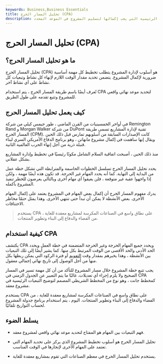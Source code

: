 ```yaml
---
keywords: Business,Business Essentials
title: تحليل المسار الحرج (CPA)
description: تحليل المسار الحرج هو طريقة تخطيط مشروع تتضمن إنشاء مخطط للمهام الرئيسية التي يجب إكمالها لتسليم المشروع في الموعد المحدد.
---
```


# تحليل المسار الحرج (CPA)
## ما هو تحليل المسار الحرج؟

تحليل المسار الحرج (CPA) هو أسلوب لإدارة المشروع يتطلب تخطيط كل مهمة أساسية ضرورية لإكمال المشروع. يتضمن تحديد مقدار الوقت اللازم لإنهاء كل نشاط وتبعيات كل نشاط على أي نشاط آخر.

تُعرف أيضًا باسم طريقة المسار الحرج ، يتم استخدام CPA لتحديد موعد نهائي واقعي للمشروع وتتبع تقدمه على طول الطريق.

## كيف يعمل تحليل المسار الحرج

في أواخر الخمسينيات من القرن الماضي ، طور جيمس كيلي من شركة Remington Rand و Morgan Walker من شركة DuPont تقنية لإدارة المشاريع تسمى طريقة المسار الحرج (CPM). كانت الإصدارات السابقة من أسلوبهم تمارس قبل ذلك الحين ويقال إنها ساهمت في إكمال مشروع مانهاتن ، وهو برنامج الدفاع الأمريكي السري لبناء قنبلة ذرية من أجل إنهاء الحرب العالمية الثانية.

منذ ذلك الحين ، أصبحت اتفاقية السلام الشامل مكونًا رئيسيًا في تخطيط وإدارة المشاريع بشكل عقلاني.

يحدد تحليل المسار الحرج تسلسل الخطوات الحاسمة والمترابطة التي تشكل خطة عمل من البداية إلى النهاية. كما أنه يحدد المهام غير الحرجة. قد تكون هذه أيضًا مهمة ، ولكن إذا واجهوا عقبة غير متوقعة ، فلن يعيقوا أي مهام أخرى وبالتالي يعرضون للخطر تنفيذ المشروع بأكمله.

يدرك مفهوم المسار الحرج أن إكمال بعض المهام في المشروع يعتمد على إكمال المهام الأخرى. بعض الأنشطة لا يمكن أن تبدأ حتى تنتهي الأخرى. وهذا يمثل حتمًا مخاطر الاختناقات.

> يستخدم CPA على نطاق واسع في الصناعات المكرسة لمشاريع معقدة للغاية ، من الفضاء والدفاع إلى البناء وتطوير المنتجات.

>

## كيفية استخدام CPA

يكتشف CPA ويحدد جميع المهام الحرجة وغير الحرجة المتضمنة في خطة العمل ويحدد الحد الأدنى والحد الأقصى من الوقت المرتبط بكل منها. كما يشير أيضًا إلى تلك التبعيات بين الأنشطة ، وهذا يخبرهم بمقدار وقت [التعويم](/float) أو فترة الركود التي يمكن ربطها بكل منها من أجل الوصول إلى تاريخ نهائي إجمالي معقول.

يجب تتبع خطة المشروع خلال مسار المشروع للتأكد من أن كل مهمة تسير في المسار الصحيح ولا يلزم إجراء أي تعديلات. غالبًا ما يتم التعبير عن الجدول الزمني في CPA كمخطط جانت ، وهو نوع من المخطط الشريطي المصمم لتوضيح التبعيات الرئيسية في مشروع معقد.

يستخدم CPA على نطاق واسع في الصناعات المكرسة لمشاريع معقدة للغاية ، من الفضاء والدفاع إلى البناء وتطوير المنتجات. اليوم ، يتم استخدام برنامج جدولة المشروع لحساب التواريخ تلقائيًا.

## يسلط الضوء

- فهم التبعيات بين المهام هو المفتاح لتحديد موعد نهائي واقعي لمشروع معقد.

- تحليل المسار الحرج هو أسلوب تخطيط المشروع الذي يركز على تحديد المهام التي تعتمد على المهام الأخرى لإنجازها في الوقت المناسب.

- يستخدم تحليل المسار الحرج في معظم الصناعات التي تقوم بمشاريع معقدة للغاية.

